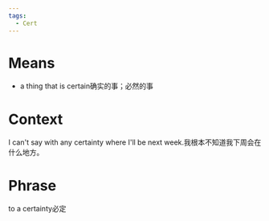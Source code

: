 ```yaml
---
tags:
  - Cert
---
```

# Means
- a thing that is certain确实的事；必然的事
# Context
I can't say with any certainty where I'll be next week.我根本不知道我下周会在什么地方。
# Phrase
to a certainty必定